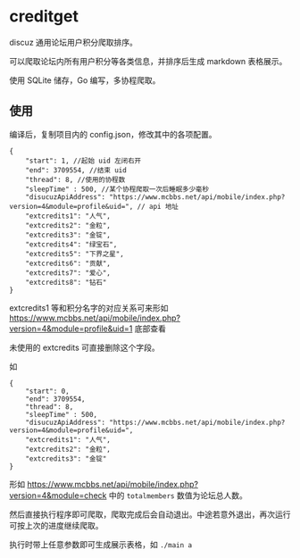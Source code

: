 # creditget
discuz 通用论坛用户积分爬取排序。

可以爬取论坛内所有用户积分等各类信息，并排序后生成 markdown 表格展示。

使用 SQLite 储存，Go 编写，多协程爬取。

## 使用
编译后，复制项目内的 config.json，修改其中的各项配置。

    {
        "start": 1, //起始 uid 左闭右开
        "end": 3709554, //结束 uid 
        "thread": 8, //使用的协程数
        "sleepTime" : 500, //某个协程爬取一次后睡眠多少毫秒
        "disucuzApiAddress": "https://www.mcbbs.net/api/mobile/index.php?version=4&module=profile&uid=", // api 地址
        "extcredits1": "人气",
        "extcredits2": "金粒",
        "extcredits3": "金锭", 
        "extcredits4": "绿宝石", 
        "extcredits5": "下界之星",
        "extcredits6": "贡献",
        "extcredits7": "爱心",
        "extcredits8": "钻石"
    }

extcredits1 等和积分名字的对应关系可来形如 https://www.mcbbs.net/api/mobile/index.php?version=4&module=profile&uid=1 底部查看

未使用的 extcredits 可直接删除这个字段。

如

    {
        "start": 0, 
        "end": 3709554, 
        "thread": 8, 
        "sleepTime" : 500, 
        "disucuzApiAddress": "https://www.mcbbs.net/api/mobile/index.php?version=4&module=profile&uid=",
        "extcredits1": "人气",
        "extcredits2": "金粒",
        "extcredits3": "金锭"
    }

形如 https://www.mcbbs.net/api/mobile/index.php?version=4&module=check 中的 `totalmembers` 数值为论坛总人数。

然后直接执行程序即可爬取，爬取完成后会自动退出。中途若意外退出，再次运行可按上次的进度继续爬取。

执行时带上任意参数即可生成展示表格，如 `./main a`
